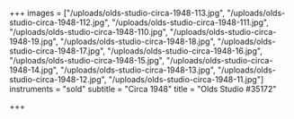 +++
images = ["/uploads/olds-studio-circa-1948-113.jpg", "/uploads/olds-studio-circa-1948-112.jpg", "/uploads/olds-studio-circa-1948-111.jpg", "/uploads/olds-studio-circa-1948-110.jpg", "/uploads/olds-studio-circa-1948-19.jpg", "/uploads/olds-studio-circa-1948-18.jpg", "/uploads/olds-studio-circa-1948-17.jpg", "/uploads/olds-studio-circa-1948-16.jpg", "/uploads/olds-studio-circa-1948-15.jpg", "/uploads/olds-studio-circa-1948-14.jpg", "/uploads/olds-studio-circa-1948-13.jpg", "/uploads/olds-studio-circa-1948-12.jpg", "/uploads/olds-studio-circa-1948-11.jpg"]
instruments = "sold"
subtitle = "Circa 1948"
title = "Olds Studio #35172"

+++
